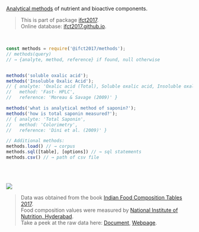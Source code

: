 [Analytical methods] of nutrient and bioactive components.

> This is part of package [ifct2017].<br>
> Online database: [ifct2017.github.io].

<br>

```javascript
const methods = require('@ifct2017/methods');
// methods(query)
// → {analyte, method, reference} if found, null otherwise


methods('soluble oxalic acid');
methods('Insoluble Oxalic Acid');
// { analyte: 'Oxalic acid (Total), Soluble oxalic acid, Insoluble oxalic acid',
//   method: 'Fast- HPLC',
//   reference: 'Moreau & Savage (2009)' }

methods('what is analytical method of saponin?');
methods('how is total saponin measured?');
// { analyte: 'Total Saponin',
//   method: 'Colorimetry',
//   reference: 'Dini et al. (2009)' }
```

```javascript
// Additional methods:
methods.load() // → corpus
methods.sql([table], [options]) // → sql statements
methods.csv() // → path of csv file
```

<br>
<br>

[![](https://i.imgur.com/D5UYmbD.jpg)](http://ifct2017.com/)

> Data was obtained from the book [Indian Food Composition Tables 2017].<br>
> Food composition values were measured by [National Institute of Nutrition, Hyderabad].<br>
> Take a peek at the raw data here: [Document], [Webpage].

[ifct2017]: https://www.npmjs.com/package/ifct2017
[Indian Food Composition Tables 2017]: http://ifct2017.com/
[Analytical methods]: https://github.com/ifct2017/columns/blob/master/index.csv
[ifct2017.github.io]: https://ifct2017.github.io
[National Institute of Nutrition, Hyderabad]: https://www.nin.res.in/
[Document]: https://docs.google.com/spreadsheets/d/11nJ7RfjgcTUz1bPmI7EWWOZSAxvwvXseG4AFqtLU3-o/edit?usp=sharing
[Webpage]: https://docs.google.com/spreadsheets/d/e/2PACX-1vShqmhmDcwBNV1Qz-uAed412gfPQBHbO0--NkS7EwuEWjNI3trjMy0Widnqx8eM05B9a-PQLssOzLcj/pubhtml
